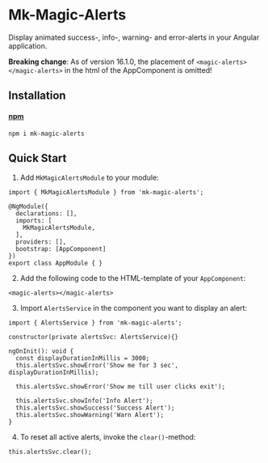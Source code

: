 # Mk-Magic-Alerts

Display animated success-, info-, warning- and error-alerts in your Angular application.

**Breaking change**: As of version 16.1.0, the placement of `<magic-alerts></magic-alerts>` in the html of the AppComponent is omitted!

## Installation

#### [npm](https://www.npmjs.com/package/mk-magic-alerts)
```
npm i mk-magic-alerts
```

## Quick Start


1. Add `MkMagicAlertsModule` to your module:
```
import { MkMagicAlertsModule } from 'mk-magic-alerts';

@NgModule({
  declarations: [],
  imports: [
	MkMagicAlertsModule,
  ],
  providers: [],
  bootstrap: [AppComponent]
})
export class AppModule { }
```

2. Add the following code to the HTML-template of your `AppComponent`:
```
<magic-alerts></magic-alerts>
```

3. Import `AlertsService` in the component you want to display an alert:

```
import { AlertsService } from 'mk-magic-alerts';

constructor(private alertsSvc: AlertsService){}

ngOnInit(): void {
  const displayDurationInMillis = 3000;		
  this.alertsSvc.showError('Show me for 3 sec', displayDurationInMillis);

  this.alertsSvc.showError('Show me till user clicks exit');

  this.alertsSvc.showInfo('Info Alert');
  this.alertsSvc.showSuccess('Success Alert');
  this.alertsSvc.showWarning('Warn Alert');
}
```

4. To reset all active alerts, invoke the `clear()`-method:

```
this.alertsSvc.clear();
```

